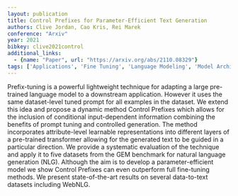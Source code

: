 ```yaml
---
layout: publication
title: Control Prefixes for Parameter-Efficient Text Generation
authors: Clive Jordan, Cao Kris, Rei Marek
conference: "Arxiv"
year: 2021
bibkey: clive2021control
additional_links:
  - {name: "Paper", url: "https://arxiv.org/abs/2110.08329"}
tags: ['Applications', 'Fine Tuning', 'Language Modeling', 'Model Architecture', 'Pretraining Methods', 'Prompting', 'Training Techniques', 'Transformer']
---
```

Prefix-tuning is a powerful lightweight technique for adapting a large pre-trained language model to a downstream application. However it uses the same dataset-level tuned prompt for all examples in the dataset. We extend this idea and propose a dynamic method Control Prefixes which allows for the inclusion of conditional input-dependent information combining the benefits of prompt tuning and controlled generation. The method incorporates attribute-level learnable representations into different layers of a pre-trained transformer allowing for the generated text to be guided in a particular direction. We provide a systematic evaluation of the technique and apply it to five datasets from the GEM benchmark for natural language generation (NLG). Although the aim is to develop a parameter-efficient model we show Control Prefixes can even outperform full fine-tuning methods. We present state-of-the-art results on several data-to-text datasets including WebNLG.
